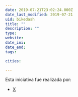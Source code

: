 ```yaml
---
date: 2019-07-21T23:02:24.000Z
date_last_modified: 2019-07-21
uid: bikedash
title: ""
description: ""
type: 
website: 
date_ini: 
date_end: 
tags:

cities: 

---
```


Esta iniciativa fue realizada por:

- [X](/i/bikedash.html)
